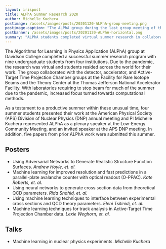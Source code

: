 ```yaml
---
layout: irispost
title: ALPhA Summer Research 2020
author: Michelle Kuchera
postimage: /assets/images/posts/20201120-ALPhA-group-meeting.png
postimage-caption: "The ALPhA group during the last group meeting of the summer."
postbanner: /assets/images/posts/20201120-ALPhA-horizontal.png
summary: "ALPhA students completed virtual summer research in collaboration with the Thomas Jefferson National Accelerator Facility and the Facility for Rare Isotope Beams."
---
```


<!--
{% include figure.html
    file="/assets/images/posts/20201120-ALPhA-group-meeting.png"
    alt="Tracking with A Common Tracking Software (ACTS)"
    caption="ALPhAAAAAA"
%}

{% include figure.html
    file="/assets/images/posts//assets/images/posts/20201120-ALPhA-group-meeting.png"
    alt="Extending the Physics Reach of LHCb in Run 3 and Boost-Histogram for Analysis System"
    caption="ALPHA again!"
%}
-->
The Algorithms for Learning in Physics Application (ALPhA) group at Davidson College
completed a successful summer research program with nine undergraduate students from four institutions.
Due to the pandemic, the research was virtual and students resided across the world for their work. The group collaborated
with the detector, accelerator, and Active-Target Time Projection Chamber groups at the Facility for Rare Isotope Beams and the Theory Center
at the Thomas Jefferson National Accelerator Facility. With laboratories requiring to stop beam for much of the summer due to the pandemic, increased focus turned towards computational methods.

As a testament to a productive summer within these unusual time, four summer students presented their work at the American Physical Society (APS) Division of Nuclear Physics (DNP) annual meeting and PI Michelle Kuchera represented ALPhA as a plenary speaker at the Low-Energy Community Meeting, and an invited speaker at the APS DNP meeting. In addition, five papers from prior ALPhA work were submitted this summer.


<!-- All the posters from the session are available here:
[IRIS-HEP Poster Session 2020](http://indico.cern.ch/event/894127/) -->

## Posters
* Using Adversarial Networks to Generate Realistic Structure Function Surfaces. *Andrew Hoyle, et. al.*
* Machine learning for improved resolution and fast predictions in a parallel-plate avalanche counter with optical readout (O-PPAC). *Kate Roberts, et. al.*
* Using neural networks to generate cross section data from theoretical QCD parameters. *Rida Shahid, et. al.*
* Using machine learning techniques to interface between experimental cross sections and QCD theory parameters. *Eleni Tsitinidi, et. al.*
* Machine learning techniques for track analysis in Active-Target Time Projection Chamber data. *Lexie Weghorn, et. al.*

## Talks
* Machine learning in nuclear physics experiments. *Michelle Kuchera*


<!--
## Papers submitted
* GAN
*
*
*
-->
